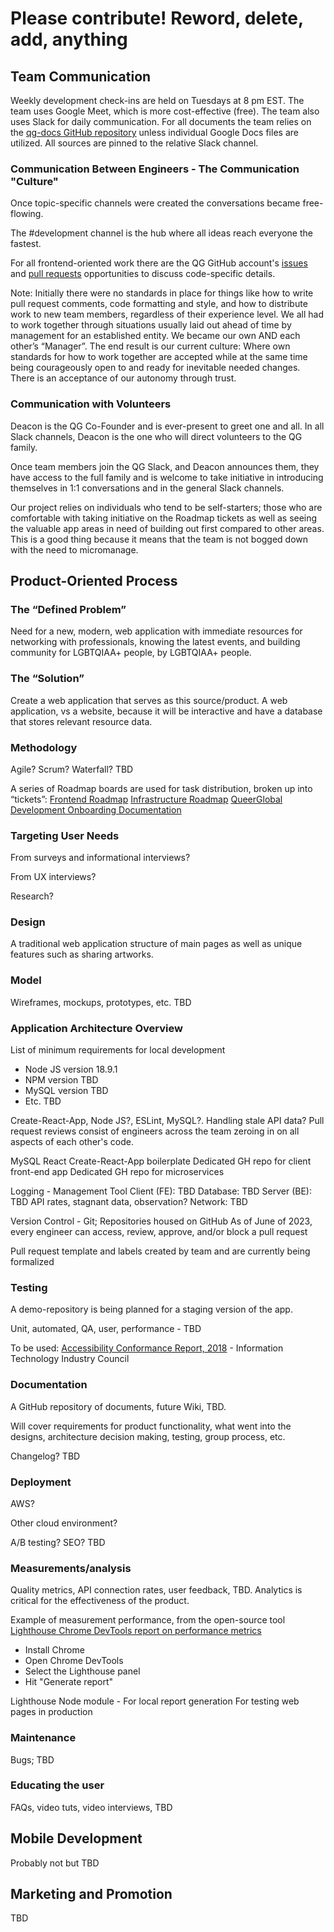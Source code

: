 # Please contribute! Reword, delete, add, anything

## Team Communication
Weekly development check-ins are held on Tuesdays at 8 pm EST. The team uses Google Meet, which is more cost-effective (free). The team also uses Slack for daily communication. For all documents the team relies on the [qg-docs GitHub repository](https://github.com/QueerGlobal/qg-docs) unless individual Google Docs files are utilized. All sources are pinned to the relative Slack channel.

### Communication Between Engineers - The Communication "Culture"
Once topic-specific channels were created the conversations became free-flowing. 

The #development channel is the hub where all ideas reach everyone the fastest.

For all frontend-oriented work there are the QG GitHub account's [issues](https://github.com/QueerGlobal/qg-frontend-v2/issues) and [pull requests](https://github.com/QueerGlobal/qg-frontend-v2/pulls) opportunities to discuss code-specific details.

Note: Initially there were no standards in place for things like how to write pull request comments, code formatting and style, and how to distribute work to new team members, regardless of their experience level. We all had to work together through situations usually laid out ahead of time by management for an established entity. We became our own AND each other’s “Manager”. The end result is our current culture: Where own standards for how to work together are accepted while at the same time being courageously open to and ready for inevitable needed changes. There is an acceptance of our autonomy through trust.

### Communication with Volunteers
Deacon is the QG Co-Founder and is ever-present to greet one and all. In all Slack channels, Deacon is the one who will direct volunteers to the QG family. 

Once team members join the QG Slack, and Deacon announces them, they have access to the full family and is welcome to take initiative in introducing themselves in 1:1 conversations and in the general Slack channels.

Our project relies on individuals who tend to be self-starters; those who are comfortable with taking initiative on the Roadmap tickets as well as seeing the valuable app areas in need of building out first compared to other areas. This is a good thing because it means that the team is not bogged down with the need to micromanage. 

## Product-Oriented Process
### The “Defined Problem”
Need for a new, modern, web application with immediate resources for networking with professionals, knowing the latest events, and building community for LGBTQIAA+ people, by LGBTQIAA+ people.

### The “Solution”
Create a web application that serves as this source/product. A web application, vs a website, because it will be interactive and have a database that stores relevant resource data.

### Methodology
Agile? Scrum? Waterfall? TBD

A series of Roadmap boards are used for task distribution, broken up into “tickets”:
[Frontend Roadmap](https://github.com/orgs/QueerGlobal/projects/1)
[Infrastructure Roadmap](https://github.com/orgs/QueerGlobal/projects/3)
[QueerGlobal Development Onboarding Documentation](https://github.com/orgs/QueerGlobal/projects/2/views/1)

### Targeting User Needs
From surveys and informational interviews?

From UX interviews?

Research?


### Design
A traditional web application structure of main pages as well as unique features such as sharing artworks.

### Model
Wireframes, mockups, prototypes, etc. TBD

### Application Architecture Overview
List of minimum requirements for local development
- Node JS version 18.9.1
- NPM version TBD
- MySQL version TBD
- Etc. TBD

Create-React-App, Node JS?, ESLint, MySQL?. 
Handling stale API data? 
Pull request reviews consist of engineers across the team zeroing in on all aspects of each other's code.

MySQL
React
Create-React-App boilerplate
Dedicated GH repo for client front-end app
Dedicated GH repo for microservices

Logging - Management Tool
Client (FE): TBD
Database: TBD
Server (BE): TBD
API rates, stagnant data, observation?
Network: TBD

Version Control - Git; Repositories housed on GitHub
As of June of 2023, every engineer can access, review, approve, and/or block a pull request

Pull request template and labels created by team and are currently being formalized

### Testing
A demo-repository is being planned for a staging version of the app. 

Unit, automated, QA, user, performance - TBD

To be used: [Accessibility Conformance Report, 2018](https://www.fdic.gov/about/doing-business/acquisition/acr.pdf) - Information Technology Industry Council

### Documentation
A GitHub repository of documents, future Wiki, TBD. 

Will cover requirements for product functionality, what went into the designs, architecture decision making, testing, group process, etc.

Changelog? TBD

### Deployment
AWS? 

Other cloud environment?

A/B testing? SEO? TBD

### Measurements/analysis
Quality metrics, API connection rates, user feedback, TBD. Analytics is critical for the effectiveness of the product.

Example of measurement performance, from the open-source tool [Lighthouse Chrome DevTools report on performance metrics](https://developers.google.com/web/tools/lighthouse#devtools)
- Install Chrome
- Open Chrome DevTools
- Select the Lighthouse panel
- Hit "Generate report"


Lighthouse Node module - For local report generation
For testing web pages in production

### Maintenance
Bugs; TBD

### Educating the user
FAQs, video tuts, video interviews, TBD


## Mobile Development
Probably not but TBD


## Marketing and Promotion
TBD


